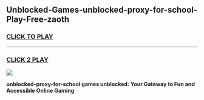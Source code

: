 
## Unblocked-Games-unblocked-proxy-for-school-Play-Free-zaoth
<h3>
<a href="https://premium76.site?title=unblocked-proxy-for-school&ref=20M">CLICK TO PLAY</a></h3>
<hr>

<h3>
<a href="https://premium76.site?title=unblocked-proxy-for-school&ref=20M">CLICK 2 PLAY</a>
  
</h3>

<a href="https://premium76.site?title=unblocked-proxy-for-school&ref=19M"><img src="https://clearcache.store/games.png"></a>


**unblocked-proxy-for-school games unblocked: Your Gateway to Fun and Accessible Online Gaming**
